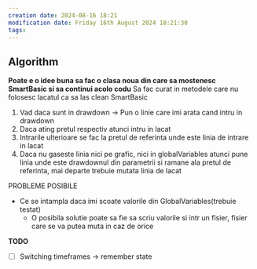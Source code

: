 ```yaml
---
creation date: 2024-08-16 18:21
modification date: Friday 16th August 2024 18:21:30
tags:
---
```



## Algorithm


**Poate e o idee buna sa fac o clasa noua din care sa mostenesc SmartBasic si sa continui acolo codu**
Sa fac curat in metodele care nu folosesc lacatul ca sa las clean SmartBasic



1. Vad daca sunt in drawdown -> Pun o linie care imi arata cand intru in drawdown
2. Daca ating pretul respectiv atunci intru in lacat
3. Intrarile ulterioare se fac la pretul de referinta unde este linia de intrare in lacat
4. Daca nu gaseste linia nici pe grafic, nici in globalVariables atunci pune linia unde este drawdownul din parametrii si ramane ala pretul de referinta, mai departe trebuie mutata linia de lacat


 



PROBLEME POSIBILE
- Ce se intampla daca imi  scoate valorile din GlobalVariables(trebuie testat)
	- O posibila solutie poate sa fie sa scriu valorile si intr un fisier, fisier care se va putea muta in caz de orice



**TODO**

- [ ] Switching timeframes -> remember state